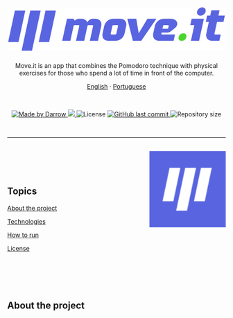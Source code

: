 <h1 align="center">
  <img alt="move.it" title="move.it" src="public/logo-full.svg" />
</h1>

<p align="center">Move.it is an app that combines the Pomodoro technique with physical exercises for those who spend a lot of time in front of the computer.</p>

<p align="center">
    <a href="README.md">English</a>
    ·
    <a href="README-pt.md">Portuguese</a>
</p>

<br>

<p align="center">

  <a href="https://github.com/Darrooooow">
    <img src="https://img.shields.io/static/v1?label=made by&message=Darrow&color=5965e0&labelColor=000000&style=<STYLE>&logo=github" alt="Made by Darrow" title="Made by Darrow">
  </a>

  <a aria-label="NLW 04" href="https://nextlevelweek.com/">
    <img src="https://img.shields.io/badge/NLW-04-8257E5?&color=5965e0&labelColor=000000"></img>
  </a>

  <img src="https://img.shields.io/static/v1?label=license&message=MIT&color=5965e0&labelColor=000000&style=<STYLE>&logo=" alt="License" title="License">

  <a href="https://github.com/Darrooooow/Move.it-NLW-04/commits/main">
    <img alt="GitHub last commit" src="https://img.shields.io/github/last-commit/Darrooooow/Move.it-NLW-04?&color=5965e0&labelColor=000000">
  </a>

  <img alt="Repository size" src="https://img.shields.io/github/repo-size/Darrooooow/Move.it-NLW-04?color=5965e0&labelColor=000000">
</p>

<br>
<hr>
<br>

<img align="right" src=".github/icon.svg" width="35%" alt="Move.it">
<br>
<br>
<br>

## Topics

[About the project](#about-the-project)

[Technologies](#Technologies)

[How to run](#how-to-run)

[License](#license)


<br>
<br>
<br>
<br>

## About the project